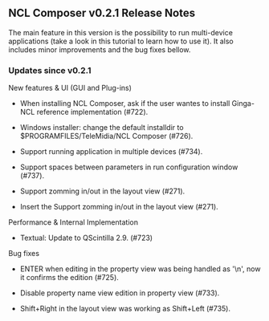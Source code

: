 ## NCL Composer v0.2.1 Release Notes

The main feature in this version is the possibility to run multi-device
applications (take a look in this tutorial to learn how to use it). It also
includes minor improvements and the bug fixes bellow. 

### Updates since v0.2.1

New features & UI (GUI and Plug-ins)

  * When installing NCL Composer, ask if the user wantes to install Ginga-NCL
    reference implementation (#722).

  * Windows installer: change the default installdir to
    $PROGRAMFILES/TeleMidia/NCL Composer (#726).
  
  * Support running application in multiple devices (#734).
  
  * Support spaces between parameters in run configuration window (#737).

  * Support zomming in/out in the layout view (#271).

  * Insert the Support zomming in/out in the layout view (#271).

 
Performance & Internal Implementation

  * Textual: Update to QScintilla 2.9. (#723)


Bug fixes

  * ENTER when editing in the property view was being handled as '\n', now it
    confirms the edition (#725).

  * Disable property name view edition in property view (#733).

  * Shift+Right in the layout view was working as Shift+Left (#735).

